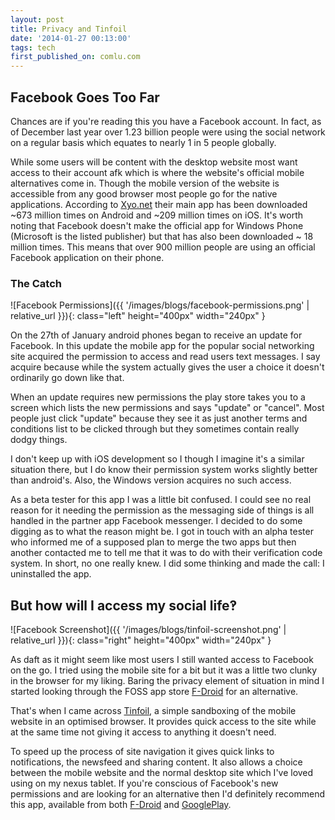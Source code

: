 ```yaml
---
layout: post
title: Privacy and Tinfoil
date: '2014-01-27 00:13:00'
tags: tech
first_published_on: comlu.com
---
```


## Facebook Goes Too Far

Chances are if you're reading this you have a Facebook account. In fact, as of December last year over 1.23 billion people were using the social network on a regular basis which equates to nearly 1 in 5 people globally.

While some users will be content with the desktop website most want access to their account afk which is where the website's official mobile alternatives come in. Though the mobile version of the website is accessible from any good browser most people go for the native applications. According to [Xyo.net](http://xyo.net/) their main app has been downloaded ~673 million times on Android and ~209 million times on iOS. It's worth noting that Facebook doesn't make the official app for Windows Phone (Microsoft is the listed publisher) but that has also been downloaded ~ 18 million times. This means that over 900 million people are using an official Facebook application on their phone.

### The Catch

![Facebook Permissions]({{ '/images/blogs/facebook-permissions.png' | relative_url }}){: class="left" height="400px" width="240px" }

On the 27th of January android phones began to receive an update for Facebook. In this update the mobile app for the popular social networking site acquired the permission to access and read users text messages. I say acquire because while the system actually gives the user a choice it doesn't ordinarily go down like that.

When an update requires new permissions the play store takes you to a screen which lists the new permissions and says "update" or "cancel". Most people just click "update" because they see it as just another terms and conditions list to be clicked through but they sometimes contain really dodgy things.

I don't keep up with iOS development so I though I imagine it's a similar situation there, but I do know their permission system works slightly better than android's. Also, the Windows version acquires no such access.

As a beta tester for this app I was a little bit confused. I could see no real reason for it needing the permission as the messaging side of things is all handled in the partner app Facebook messenger. I decided to do some digging as to what the reason might be. I got in touch with an alpha tester who informed me of a supposed plan to merge the two apps but then another contacted me to tell me that it was to do with their verification code system. In short, no one really knew. I did some thinking and made the call: I uninstalled the app.

## But how will I access my social life‽

![Facebook Screenshot]({{ '/images/blogs/tinfoil-screenshot.png' | relative_url }}){: class="right" height="400px" width="240px" }

As daft as it might seem like most users I still wanted access to Facebook on the go. I tried using the mobile site for a bit but it was a little two clunky in the browser for my liking. Baring the privacy element of situation in mind I started looking through the FOSS app store [F-Droid](https://f-droid.org/) for an alternative.

That's when I came across [Tinfoil](https://f-droid.org/repository/browse/?fdfilter=tinfoil&fdid=com.danvelazco.fbwrapper), a simple sandboxing of the mobile website in an optimised browser. It provides quick access to the site while at the same time not giving it access to anything it doesn't need.

To speed up the process of site navigation it gives quick links to notifications, the newsfeed and sharing content. It also allows a choice between the mobile website and the normal desktop site which I've loved using on my nexus tablet. If you're conscious of Facebook's new permissions and are looking for an alternative then I'd definitely recommend this app, available from both [F-Droid](https://f-droid.org/repository/browse/?fdfilter=tinfoil&fdid=com.danvelazco.fbwrapper) and [GooglePlay](https://play.google.com/store/apps/details?id=com.danvelazco.fbwrapper).
